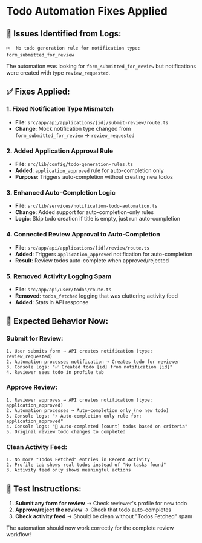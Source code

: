 # Todo Automation Fixes Applied

## 🔧 Issues Identified from Logs:

```
⏭️  No todo generation rule for notification type: form_submitted_for_review
```

The automation was looking for `form_submitted_for_review` but notifications were created with type `review_requested`.

## ✅ Fixes Applied:

### 1. **Fixed Notification Type Mismatch**
- **File**: `src/app/api/applications/[id]/submit-review/route.ts`
- **Change**: Mock notification type changed from `form_submitted_for_review` → `review_requested`

### 2. **Added Application Approval Rule**
- **File**: `src/lib/config/todo-generation-rules.ts`
- **Added**: `application_approved` rule for auto-completion only
- **Purpose**: Triggers auto-completion without creating new todos

### 3. **Enhanced Auto-Completion Logic**
- **File**: `src/lib/services/notification-todo-automation.ts`
- **Change**: Added support for auto-completion-only rules
- **Logic**: Skip todo creation if title is empty, just run auto-completion

### 4. **Connected Review Approval to Auto-Completion**
- **File**: `src/app/api/applications/[id]/review/route.ts`
- **Added**: Triggers `application_approved` notification for auto-completion
- **Result**: Review todos auto-complete when approved/rejected

### 5. **Removed Activity Logging Spam**
- **File**: `src/app/api/user/todos/route.ts`
- **Removed**: `todos_fetched` logging that was cluttering activity feed
- **Added**: Stats in API response

## 🧪 Expected Behavior Now:

### **Submit for Review:**
```
1. User submits form → API creates notification (type: review_requested)
2. Automation processes notification → Creates todo for reviewer
3. Console logs: "✅ Created todo [id] from notification [id]"
4. Reviewer sees todo in profile tab
```

### **Approve Review:**
```
1. Reviewer approves → API creates notification (type: application_approved) 
2. Automation processes → Auto-completion only (no new todo)
3. Console logs: "⚡ Auto-completion only rule for: application_approved"
4. Console logs: "🔄 Auto-completed [count] todos based on criteria"
5. Original review todo changes to completed
```

### **Clean Activity Feed:**
```
1. No more "Todos Fetched" entries in Recent Activity
2. Profile tab shows real todos instead of "No tasks found"
3. Activity feed only shows meaningful actions
```

## 🎯 Test Instructions:

1. **Submit any form for review** → Check reviewer's profile for new todo
2. **Approve/reject the review** → Check that todo auto-completes
3. **Check activity feed** → Should be clean without "Todos Fetched" spam

The automation should now work correctly for the complete review workflow!